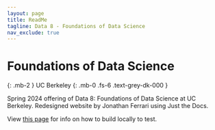 ```yaml
---
layout: page
title: ReadMe
tagline: Data 8 - Foundations of Data Science
nav_exclude: true
---
```


# Foundations of Data Science
{: .mb-2 }
UC Berkeley
{: .mb-0 .fs-6 .text-grey-dk-000 }

Spring 2024 offering of Data 8: Foundations of Data Science at UC Berkeley. Redesigned website by Jonathan Ferrari using Just the Docs.

View [this page](https://docs.github.com/en/pages/setting-up-a-github-pages-site-with-jekyll/testing-your-github-pages-site-locally-with-jekyll) for info on how to build locally to test.
